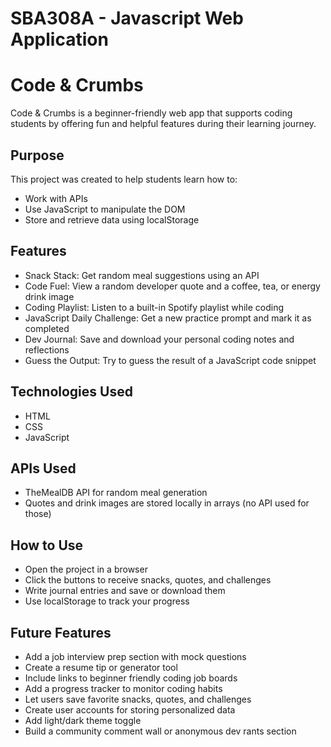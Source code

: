 # SBA308A - Javascript Web Application
# Code & Crumbs

Code & Crumbs is a beginner-friendly web app that supports coding students by offering fun and helpful features during their learning journey.

## Purpose

This project was created to help students learn how to:
- Work with APIs
- Use JavaScript to manipulate the DOM
- Store and retrieve data using localStorage

## Features

- Snack Stack: Get random meal suggestions using an API
- Code Fuel: View a random developer quote and a coffee, tea, or energy drink image
- Coding Playlist: Listen to a built-in Spotify playlist while coding
- JavaScript Daily Challenge: Get a new practice prompt and mark it as completed
- Dev Journal: Save and download your personal coding notes and reflections
- Guess the Output: Try to guess the result of a JavaScript code snippet

## Technologies Used

- HTML
- CSS
- JavaScript

## APIs Used

- TheMealDB API for random meal generation
- Quotes and drink images are stored locally in arrays (no API used for those)

## How to Use

- Open the project in a browser
- Click the buttons to receive snacks, quotes, and challenges
- Write journal entries and save or download them
- Use localStorage to track your progress

## Future Features

- Add a job interview prep section with mock questions
- Create a resume tip or generator tool
- Include links to beginner friendly coding job boards
- Add a progress tracker to monitor coding habits
- Let users save favorite snacks, quotes, and challenges
- Create user accounts for storing personalized data
- Add light/dark theme toggle
- Build a community comment wall or anonymous dev rants section

